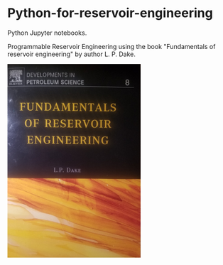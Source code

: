# Python-for-reservoir-engineering

Python Jupyter notebooks. 

Programmable Reservoir Engineering using the book "Fundamentals of reservoir engineering" by author L. P.  Dake. 


<img src= "image/cover2.jpg" width = "300" >

